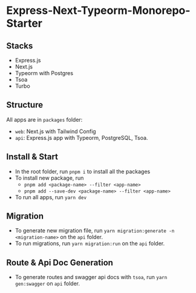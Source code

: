 # Express-Next-Typeorm-Monorepo-Starter

## Stacks
- Express.js
- Next.js
- Typeorm with Postgres
- Tsoa
- Turbo

## Structure
All apps are in `packages` folder:
- `web`: Next.js with Tailwind Config
- `api`: Express.js app with Typeorm, PostgreSQL, Tsoa.


## Install & Start

- In the root folder, run `pnpm i` to install all the packages
- To install new package, run
  - `pnpm add <package-name> --filter <app-name>`
  - `pnpm add --save-dev <package-name> --filter <app-name>`
- To run all apps, run `yarn dev`


## Migration
- To generate new migration file, run `yarn migration:generate -n <migration-name>` on the `api` folder.
- To run migrations, run `yarn migration:run` on the `api` folder.

## Route & Api Doc Generation
- To generate routes and swagger api docs with `tsoa`, run `yarn gen:swagger` on `api` folder.
